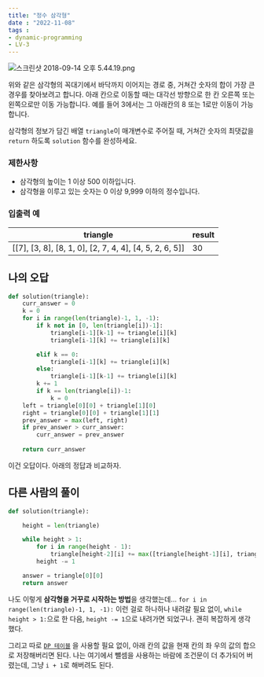 ```yaml
---
title: "정수 삼각형"
date : "2022-11-08"
tags :
- dynamic-programming 
- LV-3 
---
```


![스크린샷 2018-09-14 오후 5.44.19.png](https://grepp-programmers.s3.amazonaws.com/files/production/97ec02cc39/296a0863-a418-431d-9e8c-e57f7a9722ac.png)

위와 같은 삼각형의 꼭대기에서 바닥까지 이어지는 경로 중, 거쳐간 숫자의 합이 가장 큰 경우를 찾아보려고 합니다. 아래 칸으로 이동할 때는 대각선 방향으로 한 칸 오른쪽 또는 왼쪽으로만 이동 가능합니다. 예를 들어 3에서는 그 아래칸의 8 또는 1로만 이동이 가능합니다.

삼각형의 정보가 담긴 배열 `triangle`이 매개변수로 주어질 때, 거쳐간 숫자의 최댓값을 `return` 하도록 `solution` 함수를 완성하세요.

### 제한사항

-   삼각형의 높이는 1 이상 500 이하입니다.
-   삼각형을 이루고 있는 숫자는 0 이상 9,999 이하의 정수입니다.

### 입출력 예

| triangle                                                  | result |
| --------------------------------------------------------- | ------ |
| [\[7], [3, 8], [8, 1, 0], [2, 7, 4, 4], [4, 5, 2, 6, 5]\] | 30     |

## 나의 오답

```python
def solution(triangle):
    curr_answer = 0
    k = 0
    for i in range(len(triangle)-1, 1, -1):
        if k not in [0, len(triangle[i])-1]:
            triangle[i-1][k-1] += triangle[i][k]
            triangle[i-1][k] += triangle[i][k]

        elif k == 0:
            triangle[i-1][k] += triangle[i][k]
        else:
            triangle[i-1][k-1] += triangle[i][k]
        k += 1
        if k == len(triangle[i])-1:
            k = 0
    left = triangle[0][0] + triangle[1][0]
    right = triangle[0][0] + triangle[1][1]
    prev_answer = max(left, right)
    if prev_answer > curr_answer:
        curr_answer = prev_answer
    
    return curr_answer
```

이건 오답이다. 
아래의 정답과 비교하자. 

## 다른 사람의 풀이

```python
def solution(triangle):

    height = len(triangle)

    while height > 1:
        for i in range(height - 1):
            triangle[height-2][i] += max([triangle[height-1][i], triangle[height-1][i+1]])
        height -= 1

    answer = triangle[0][0]
    return answer
```

나도 이렇게 **삼각형을 거꾸로 시작하는 방법**을 생각했는데...
`for i in range(len(triangle)-1, 1, -1):` 이런 걸로 하나하나 내려갈 필요 없이, `while height > 1:`으로 한 다음, `height -= 1`으로 내려가면 되었구나. 괜히 복잡하게 생각했다. 

그리고 따로 [`DP 테이블`](notes/Dynamic%20Programming.md) 을 사용할 필요 없이, 아래 칸의 값을 현재 칸의 좌 우의 값의 합으로 저장해버리면 된다. 나는 여기에서 뺄셈을 사용하는 바람에 조건문이 더 추가되어 버렸는데, 그냥 `i + 1`로 해버려도 된다. 
